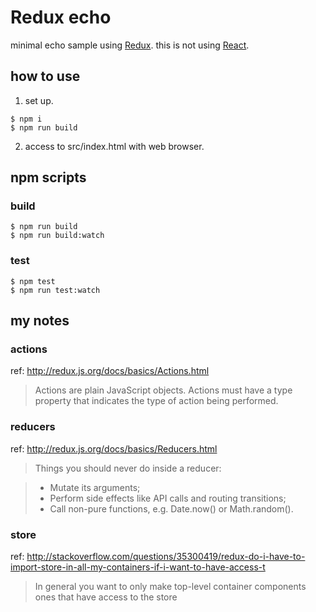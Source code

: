 # Redux echo

minimal echo sample using [Redux](http://redux.js.org/).
this is not using [React](https://facebook.github.io/react/).

## how to use

1. set up.

  ```
  $ npm i
  $ npm run build
  ```
2. access to src/index.html with web browser.

## npm scripts

### build
```
$ npm run build
$ npm run build:watch
```

### test
```
$ npm test
$ npm run test:watch
```

## my notes

### actions
ref: http://redux.js.org/docs/basics/Actions.html

> Actions are plain JavaScript objects. Actions must have a type property that indicates the type of action being performed.


### reducers
ref: http://redux.js.org/docs/basics/Reducers.html

> Things you should never do inside a reducer:

> * Mutate its arguments;
> * Perform side effects like API calls and routing transitions;
> * Call non-pure functions, e.g. Date.now() or Math.random().

### store
ref: http://stackoverflow.com/questions/35300419/redux-do-i-have-to-import-store-in-all-my-containers-if-i-want-to-have-access-t

> In general you want to only make top-level container components ones that have access to the store
